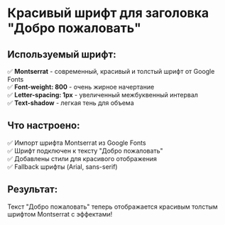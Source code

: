 # Красивый шрифт для заголовка "Добро пожаловать"

## Используемый шрифт:

✅ **Montserrat** - современный, красивый и толстый шрифт от Google Fonts  
✅ **Font-weight: 800** - очень жирное начертание  
✅ **Letter-spacing: 1px** - увеличенный межбуквенный интервал  
✅ **Text-shadow** - легкая тень для объема  

## Что настроено:

✅ Импорт шрифта Montserrat из Google Fonts  
✅ Шрифт подключен к тексту "Добро пожаловать"  
✅ Добавлены стили для красивого отображения  
✅ Fallback шрифты (Arial, sans-serif)  

## Результат:

Текст "Добро пожаловать" теперь отображается красивым толстым шрифтом Montserrat с эффектами!
